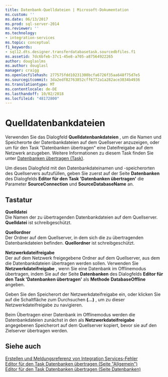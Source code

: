```yaml
---
title: Datenbank-Quelldateien | Microsoft-Dokumentation
ms.custom: ''
ms.date: 06/13/2017
ms.prod: sql-server-2014
ms.reviewer: ''
ms.technology:
- integration-services
ms.topic: conceptual
f1_keywords:
- sql12.dts.designer.transferdatabasetask.sourcedbfiles.f1
ms.assetid: 7dc6bfeb-37c1-45e8-a705-a87564922265
author: douglaslms
ms.author: douglasl
manager: craigg
ms.openlocfilehash: 277575fdd10231300bcfa6726f35aa648f75d7e5
ms.sourcegitcommit: 3da2edf82763852cff6772a1a282ace3034b4936
ms.translationtype: MT
ms.contentlocale: de-DE
ms.lasthandoff: 10/02/2018
ms.locfileid: "48172800"
---
```

# <a name="source-database-files"></a>Quelldatenbankdateien
  Verwenden Sie das Dialogfeld **Quelldatenbankdateien** , um die Namen und Speicherorte der Datenbankdateien auf dem Quellserver anzuzeigen, oder um für den Task "Datenbanken übertragen" eine Dateifreigabe auf dem Netzwerk anzugeben. Weitere Informationen zu diesem Task finden Sie unter [Datenbanken übertragen (Task)](control-flow/transfer-database-task.md).  
  
 Um dieses Dialogfeld mit den Datenbankdateinamen und -speicherorten des Quellservers aufzufüllen, geben Sie zuerst auf der Seite **Datenbanken** des Dialogfelds **Editor für den Task 'Datenbanken übertragen'** die Parameter **SourceConnection** und **SourceDatabaseName** an.  
  
## <a name="options"></a>Tastatur  
 **Quelldatei**  
 Die Namen der zu übertragenden Datenbankdateien auf dem Quellserver. **Quelldatei** ist schreibgeschützt.  
  
 **Quellordner**  
 Der Ordner auf dem Quellserver, in dem sich die zu übertragenden Datenbankdateien befinden. **Quellordner** ist schreibgeschützt.  
  
 **Netzwerkdateifreigabe**  
 Der auf dem Netzwerk freigegebene Ordner auf dem Quellserver, aus dem die Datenbankdateien übertragen werden sollen. Verwenden Sie **Netzwerkdateifreigabe** , wenn Sie eine Datenbank im Offlinemodus übertragen, indem Sie auf der Seite **Datenbanken** des Dialogfelds **Editor für den Task 'Datenbanken übertragen'** als **Methode** **DatabaseOffline** angeben.  
  
 Geben Sie den Speicherort der Netzwerkdateifreigabe ein, oder klicken Sie auf die Schaltfläche zum Durchsuchen **(…)** , um zu dieser Netzwerkdateifreigabe zu navigieren.  
  
 Beim Übertragen einer Datenbank im Offlinemodus werden die Datenbankdateien zunächst in den als **Netzwerkdateifreigabe** angegebenen Speicherort auf dem Quellserver kopiert, bevor sie auf den Zielserver übertragen werden.  
  
## <a name="see-also"></a>Siehe auch  
 [Erstellen und Meldungsreferenz von Integration Services-Fehler](../../2014/integration-services/integration-services-error-and-message-reference.md)   
 [Editor für den Task Datenbanken übertragen &#40;Seite "Allgemein"&#41;](general-page-of-integration-services-designers-options.md)   
 [Editor für den Task Datenbanken übertragen &#40;Seite Datenbanken&#41;](../../2014/integration-services/transfer-database-task-editor-databases-page.md)  
  
  
